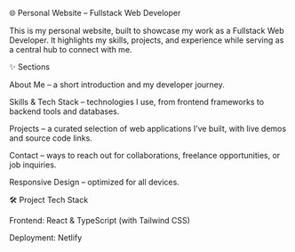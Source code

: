 🌐 Personal Website – Fullstack Web Developer

This is my personal website, built to showcase my work as a Fullstack Web Developer.
It highlights my skills, projects, and experience while serving as a central hub to connect with me.

✨ Sections

About Me – a short introduction and my developer journey.

Skills & Tech Stack – technologies I use, from frontend frameworks to backend tools and databases.

Projects – a curated selection of web applications I’ve built, with live demos and source code links.

Contact – ways to reach out for collaborations, freelance opportunities, or job inquiries.

Responsive Design – optimized for all devices.

🛠️ Project Tech Stack

Frontend: React & TypeScript (with Tailwind CSS)

Deployment: Netlify
